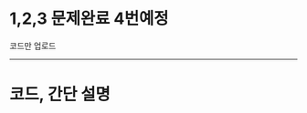 # 1,2,3 문제완료 4번예정

코드만 업로드

-----------------------------

# 코드, 간단 설명

[](https://hongjeseong.github.io/sb/)
